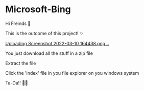 # Microsoft-Bing
Hi Freinds 👋

This is the outcome of this project! ✨

[Uploading Screenshot 2022-03-10 164438.png…]()

You just download all the stuff in a zip file 

Extract the file

Click the 'index' file in you file explorer on you windows system

Ta-Da!! 🎉🎊
